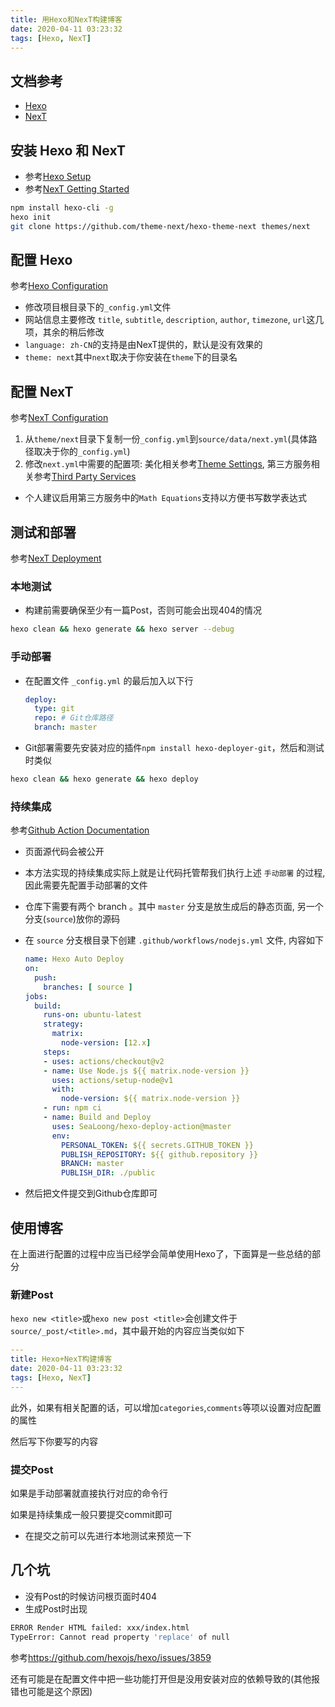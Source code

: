```yaml
---
title: 用Hexo和NexT构建博客
date: 2020-04-11 03:23:32
tags: [Hexo, NexT]
---
```


## 文档参考

+ [Hexo](https://hexo.io/docs/)
+ [NexT](https://theme-next.org/docs/)

## 安装 Hexo 和 NexT

+ 参考[Hexo Setup](https://hexo.io/docs/setup)
+ 参考[NexT Getting Started](https://theme-next.org/docs/getting-started/installation)

```bash
npm install hexo-cli -g
hexo init
git clone https://github.com/theme-next/hexo-theme-next themes/next
```

## 配置 Hexo

参考[Hexo Configuration](https://hexo.io/docs/configuration)

+ 修改项目根目录下的`_config.yml`文件
+ 网站信息主要修改 `title`, `subtitle`, `description`, `author`, `timezone`, `url`这几项，其余的稍后修改
+ `language: zh-CN`的支持是由NexT提供的，默认是没有效果的
+ `theme: next`其中`next`取决于你安装在`theme`下的目录名

## 配置 NexT

参考[NexT Configuration](https://theme-next.org/docs/getting-started/configuration)

1. 从`theme/next`目录下复制一份`_config.yml`到`source/data/next.yml`(具体路径取决于你的`_config.yml`)
2. 修改`next.yml`中需要的配置项: 美化相关参考[Theme Settings](https://theme-next.org/docs/theme-settings/), 第三方服务相关参考[Third Party Services](https://theme-next.org/docs/third-party-services/)

+ 个人建议启用第三方服务中的`Math Equations`支持以方便书写数学表达式

## 测试和部署

参考[NexT Deployment](https://theme-next.org/docs/getting-started/deployment)

### 本地测试

+ 构建前需要确保至少有一篇Post，否则可能会出现404的情况

```bash
hexo clean && hexo generate && hexo server --debug
```

### 手动部署

+ 在配置文件 `_config.yml` 的最后加入以下行

  ```yml
  deploy:
    type: git
    repo: # Git仓库路径
    branch: master
  ```

+ Git部署需要先安装对应的插件`npm install hexo-deployer-git`，然后和测试时类似

```bash
hexo clean && hexo generate && hexo deploy
```

### 持续集成

参考[Github Action Documentation](https://help.github.com/cn/actions)

+ 页面源代码会被公开
+ 本方法实现的持续集成实际上就是让代码托管帮我们执行上述 `手动部署` 的过程, 因此需要先配置手动部署的文件
+ 仓库下需要有两个 branch 。其中 `master` 分支是放生成后的静态页面, 另一个分支(`source`)放你的源码
+ 在 `source` 分支根目录下创建 `.github/workflows/nodejs.yml` 文件, 内容如下

  ```yml
  name: Hexo Auto Deploy
  on:
    push:
      branches: [ source ]
  jobs:
    build:
      runs-on: ubuntu-latest
      strategy:
        matrix:
          node-version: [12.x]
      steps:
      - uses: actions/checkout@v2
      - name: Use Node.js ${{ matrix.node-version }}
        uses: actions/setup-node@v1
        with:
          node-version: ${{ matrix.node-version }}
      - run: npm ci
      - name: Build and Deploy
        uses: SeaLoong/hexo-deploy-action@master
        env:
          PERSONAL_TOKEN: ${{ secrets.GITHUB_TOKEN }}
          PUBLISH_REPOSITORY: ${{ github.repository }}
          BRANCH: master
          PUBLISH_DIR: ./public
  ```

+ 然后把文件提交到Github仓库即可

## 使用博客

在上面进行配置的过程中应当已经学会简单使用Hexo了，下面算是一些总结的部分

### 新建Post

`hexo new <title>`或`hexo new post <title>`会创建文件于`source/_post/<title>.md`，其中最开始的内容应当类似如下

```yml
---
title: Hexo+NexT构建博客
date: 2020-04-11 03:23:32
tags: [Hexo, NexT]
---
```

此外，如果有相关配置的话，可以增加`categories`,`comments`等项以设置对应配置的属性

然后写下你要写的内容

### 提交Post

如果是手动部署就直接执行对应的命令行

如果是持续集成一般只要提交commit即可

+ 在提交之前可以先进行本地测试来预览一下

## 几个坑

+ 没有Post的时候访问根页面时404
+ 生成Post时出现

```bash
ERROR Render HTML failed: xxx/index.html
TypeError: Cannot read property 'replace' of null
```

参考<https://github.com/hexojs/hexo/issues/3859>

还有可能是在配置文件中把一些功能打开但是没用安装对应的依赖导致的(其他报错也可能是这个原因)
